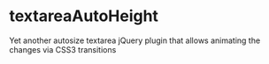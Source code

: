 textareaAutoHeight
==================

Yet another autosize textarea jQuery plugin that allows animating the changes via CSS3 transitions